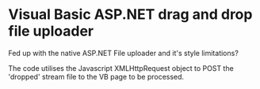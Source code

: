 # Visual Basic ASP.NET drag and drop file uploader
Fed up with the native ASP.NET File uploader and it's style limitations?

The code utilises the Javascript XMLHttpRequest object to POST the 'dropped' stream file to the VB page to be processed.
